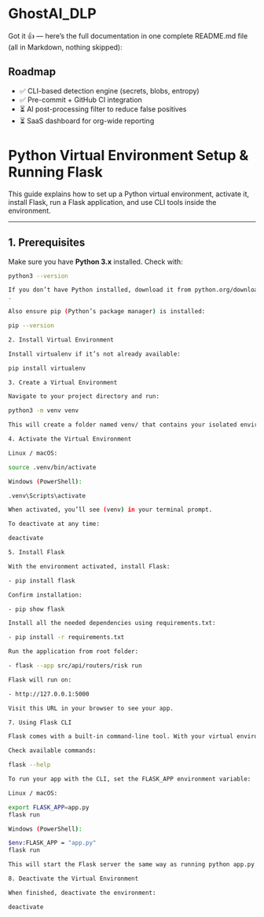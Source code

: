 # GhostAI_DLP

Got it 👍 — here’s the full documentation in one complete README.md file (all in Markdown, nothing skipped):

## Roadmap
- ✅ CLI-based detection engine (secrets, blobs, entropy)
- ✅ Pre-commit + GitHub CI integration
- ⏳ AI post-processing filter to reduce false positives
- ⏳ SaaS dashboard for org-wide reporting


# Python Virtual Environment Setup & Running Flask

This guide explains how to set up a Python virtual environment, activate it, install Flask, run a Flask application, and use CLI tools inside the environment.

---

## 1. Prerequisites

Make sure you have **Python 3.x** installed. Check with:

```bash
python3 --version

If you don’t have Python installed, download it from python.org/downloads
.

Also ensure pip (Python’s package manager) is installed:

pip --version

2. Install Virtual Environment

Install virtualenv if it’s not already available:

pip install virtualenv

3. Create a Virtual Environment

Navigate to your project directory and run:

python3 -m venv venv

This will create a folder named venv/ that contains your isolated environment.

4. Activate the Virtual Environment

Linux / macOS:

source .venv/bin/activate

Windows (PowerShell):

.venv\Scripts\activate

When activated, you’ll see (venv) in your terminal prompt.

To deactivate at any time:

deactivate

5. Install Flask

With the environment activated, install Flask:

- pip install flask

Confirm installation:

- pip show flask

Install all the needed dependencies using requirements.txt:

- pip install -r requirements.txt

Run the application from root folder:

- flask --app src/api/routers/risk run 

Flask will run on:

- http://127.0.0.1:5000

Visit this URL in your browser to see your app.

7. Using Flask CLI

Flask comes with a built-in command-line tool. With your virtual environment activated, you can access it directly.

Check available commands:

flask --help

To run your app with the CLI, set the FLASK_APP environment variable:

Linux / macOS:

export FLASK_APP=app.py
flask run

Windows (PowerShell):

$env:FLASK_APP = "app.py"
flask run

This will start the Flask server the same way as running python app.py.

8. Deactivate the Virtual Environment

When finished, deactivate the environment:

deactivate
